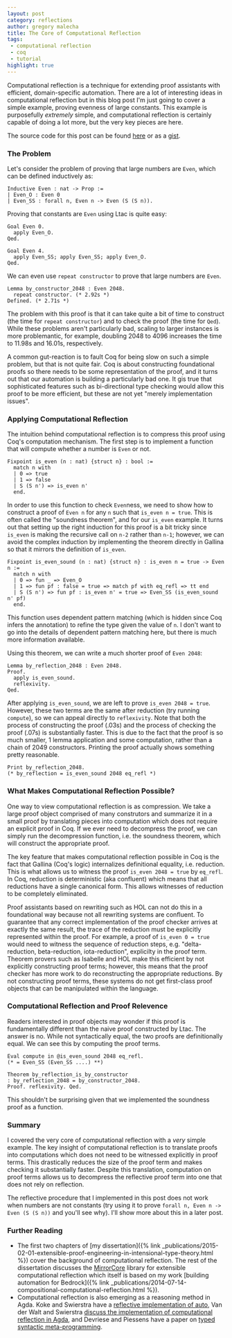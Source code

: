 ```yaml
---
layout: post
category: reflections
author: gregory malecha
title: The Core of Computational Reflection
tags:
 - computational reflection
 - coq
 - tutorial
highlight: true
---
```


Computational reflection is a technique for extending proof assistants with efficient, domain-specific automation. There are a lot of interesting ideas in computational reflection but in this blog post I'm just going to cover a simple example, proving evenness of large constants. This example is purposefully *extremely* simple, and computational reflection is certainly capable of doing a lot more, but the very key pieces are here.


The source code for this post can be found [here](/assets/blog/computational-reflection-example/even_refl.v) or as a [gist](https://gist.github.com/gmalecha/46542774bfcc722b7c26#file-even_refl-v).

### The Problem ###

Let's consider the problem of proving that large numbers are `Even`, which can be defined inductively as:

~~~
Inductive Even : nat -> Prop :=
| Even_O : Even 0
| Even_SS : forall n, Even n -> Even (S (S n)).
~~~

Proving that constants are `Even` using Ltac is quite easy:

~~~
Goal Even 0.
  apply Even_O.
Qed.

Goal Even 4.
  apply Even_SS; apply Even_SS; apply Even_O.
Qed.
~~~

We can even use `repeat constructor` to prove that large numbers are `Even`.

~~~
Lemma by_constructor_2048 : Even 2048.
  repeat constructor. (* 2.92s *)
Defined. (* 2.71s *)
~~~

The problem with this proof is that it can take quite a bit of time to construct (the time for `repeat constructor`) and to check the proof (the time for `Qed`). While these problems aren't particularly bad, scaling to larger instances is more problemantic, for example, doubling 2048 to 4096 increases the time to 11.98s and 16.01s, respectively. 

A common gut-reaction is to fault Coq for being slow on such a simple problem, but that is not quite fair. Coq is about constructing foundational proofs so there needs to be some representation of the proof, and it turns out that our automation is building a particularly bad one. It gis true that sophisticated features such as bi-directional type checking would allow this proof to be more efficient, but these are not yet "merely implementation issues".

### Applying Computational Reflection ###

The intuition behind computational reflection is to compress this proof using Coq's computation mechanism. The first step is to implement a function that will compute whether a number is `Even` or not.

~~~
Fixpoint is_even (n : nat) {struct n} : bool :=
  match n with
  | 0 => true
  | 1 => false
  | S (S n') => is_even n'
  end.
~~~

In order to use this function to check `Even`ness, we need to show how to construct a proof of `Even n` for any `n` such that `is_even n = true`. This is often called the "soundness theorem", and for our `is_even` example. It turns out that setting up the right induction for this proof is a bit tricky since `is_even` is making the recursive call on `n-2` rather than `n-1`; however, we can avoid the complex induction by implementing the theorem directly in Gallina so that it mirrors the definition of `is_even`.

~~~
Fixpoint is_even_sound (n : nat) {struct n} : is_even n = true -> Even n :=
  match n with
  | 0 => fun _ => Even_O
  | 1 => fun pf : false = true => match pf with eq_refl => tt end
  | S (S n') => fun pf : is_even n' = true => Even_SS (is_even_sound n' pf)
  end.
~~~

This function uses dependent pattern matching (which is hidden since Coq infers the annotation) to refine the type given the value of `n`. I don't want to go into the details of dependent pattern matching here, but there is much more information available.

Using this theorem, we can write a much shorter proof of `Even 2048`:

~~~
Lemma by_reflection_2048 : Even 2048.
Proof.
  apply is_even_sound.
  reflexivity.
Qed.
~~~

After applying `is_even_sound`, we are left to prove `is_even 2048 = true`. However, these two terms are the same after reduction (try running `compute`), so we can appeal directly to `reflexivity`. Note that both the process of constructing the proof (.03s) and the process of checking the proof (.07s) is substantially faster. This is due to the fact that the proof is so much smaller, 1 lemma application and some computation, rather than a chain of 2049 constructors. Printing the proof actually shows something pretty reasonable.

~~~
Print by_reflection_2048.
(* by_reflection = is_even_sound 2048 eq_refl *)
~~~

### What Makes Computational Reflection Possible? ###

One way to view computational reflection is as compression. We take a large proof object comprised of many construtors and summarize it in a small proof by translating pieces into computation which does not require an explicit proof in Coq. If we ever need to decompress the proof, we can simply run the decompression function, i.e. the soundness theorem, which will construct the appropriate proof.

The key feature that makes computational reflection possible in Coq is the fact that Gallina (Coq's logic) internalizes definitional equality, i.e. reduction. This is what allows us to witness the proof `is_even 2048 = true` by `eq_refl`. In Coq, reduction is deterministic (aka confluent) which means that all reductions have a single canonical form. This allows witnesses of reduction to be completely eliminated.

Proof assistants based on rewriting such as HOL can not do this in a foundational way because not all rewriting systems are confluent. To guarantee that any correct implementation of the proof checker arrives at exactly the same result, the trace of the reduction must be explicitly represented within the proof. For example, a proof of `is_even 0 = true` would need to witness the sequence of reduction steps, e.g. "delta-reduction, beta-reduction, iota-reduction", explicilty in the proof term. Theorem provers such as Isabelle and HOL make this efficient by not explicitly constructing proof terms; however, this means that the proof checker has more work to do reconstructing the appropriate reductions. By not constructing proof terms, these systems do not get first-class proof objects that can be manipulated within the language.

### Computational Reflection and Proof Relevence ###

Readers interested in proof objects may wonder if this proof is fundamentally different than the naive proof constructed by Ltac. The answer is no. While not syntactically equal, the two proofs are definitionally equal. We can see this by computing the proof terms.

~~~
Eval compute in @is_even_sound 2048 eq_refl.
(* = Even_SS (Even_SS ....) **)

Theorem by_reflection_is_by_constructor
: by_reflection_2048 = by_constructor_2048.
Proof. reflexivity. Qed.
~~~

This shouldn't be surprising given that we implemented the soundness proof as a function.

### Summary ###

I covered the very core of computational reflection with a *very* simple example. The key insight of computational reflection is to translate proofs into computations which does not need to be witnessed explicitly in proof terms. This drastically reduces the size of the proof term and makes checking it substantially faster. Despite this translation, computation on proof terms allows us to decompress the reflective proof term into one that does not rely on reflection.

The reflective procedure that I implemented in this post does not work when numbers are not constants (try using it to prove `forall n, Even n -> Even (S (S n))` and you'll see why). I'll show more about this in a later post.

### Further Reading ###

 * The first two chapters of [my dissertation]({% link _publications/2015-02-01-extensible-proof-engineering-in-intensional-type-theory.html %}) cover the background of computational reflection. The rest of the dissertation discusses the [MirrorCore](https://github.com/gmalecha/mirror-core) library for extensible computational reflection which itself is based on my work [building automation for Bedrock]({% link _publications/2014-07-14-compositional-computational-reflection.html %}).
 * Computational reflection is also emerging as a reasoning method in Agda. Koke and Swierstra have a [reflective implementation of auto](https://github.com/pepijnkokke/AutoInAgda/), Van der Walt and Swierstra [discuss the implementation of computational reflection in Agda](http://www.staff.science.uu.nl/~swier004/Publications/EngineeringReflection.pdf), and Devriese and Piessens have a paper on [typed syntactic meta-programming](https://lirias.kuleuven.be/bitstream/123456789/404549/1/icfp002-devriese-authorversion.pdf).
